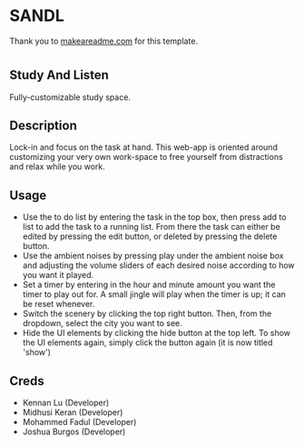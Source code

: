 # SANDL
Thank you to [makeareadme.com](https://www.makeareadme.com/) for this template.

#

## Study And Listen
Fully-customizable study space.

## Description
Lock-in and focus on the task at hand. This web-app is oriented around customizing your very own work-space to free yourself from distractions and relax while you work.

## Usage
- Use the to do list by entering the task in the top box, then press add to list to add the task to a running list. From there the task can either be edited by pressing the edit button, or deleted by pressing the delete button.
- Use the ambient noises by pressing play under the ambient noise box and adjusting the volume sliders of each desired noise according to how you want it played.
- Set a timer by entering in the hour and minute amount you want the timer to play out for. A small jingle will play when the timer is up; it can be reset whenever.
- Switch the scenery by clicking the top right button. Then, from the dropdown, select the city you want to see.
- Hide the UI elements by clicking the hide button at the top left. To show the UI elements again, simply click the button again (it is now titled 'show')

## Creds

- Kennan Lu (Developer)
- Midhusi Keran (Developer)
- Mohammed Fadul (Developer)
- Joshua Burgos (Developer)
